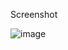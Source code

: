 Screenshot

![image](https://github.com/gazzuhax/dotfiles/assets/138269636/30e570b2-d264-498f-ac66-3f1a653c996f)
